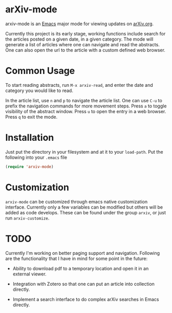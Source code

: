 arXiv-mode
==========

arxiv-mode is an [Emacs](www.gnu.org/s/emacs/‎) major mode for viewing
updates on [arXiv.org](http://arxiv.org).

Currently this project is its early stage, working functions include
search for the articles posted on a given date, in a given
category. The mode will generate a list of articles where one can
navigate and read the abstracts. One can also open the url to the
article with a custom defined web browser.


Common Usage
============

To start reading abstracts, run `M-x arxiv-read`, and enter the date
and category you would like to read.

In the article list, use `n` and `p` to navigate the article list. One
can use `C-u` to prefix the navigation commands for more movement
steps. Press `a` to toggle visibility of the abstract window. Press
`u` to open the entry in a web browser. Press `q` to exit the mode.

Installation
============

Just put the directory in your filesystem and at it to your
`load-path`. Put the following into your `.emacs` file

````lisp
(require 'arxiv-mode)
````

Customization
=============

`arxiv-mode` can be customized through emacs native customization
interface. Currently only a few variables can be modified but others
will be added as code develops. These can be found under the group
`arxiv`, or just run `arxiv-customize`.

TODO
====

Currently I'm working on better paging support and
navigation. Following are the functionality that I have in mind for
some point in the future:

* Ability to download pdf to a temporary location and open it in an
  external viewer.

* Integration with Zotero so that one can put an article into
  collection directly.

* Implement a search interface to do complex arXiv searches in Emacs
  directly.